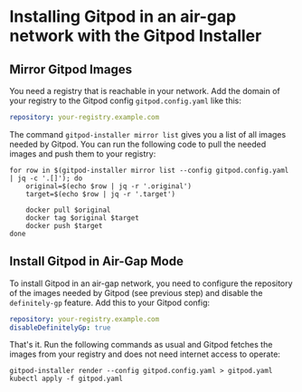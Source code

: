 # Installing Gitpod in an air-gap network with the Gitpod Installer

## Mirror Gitpod Images

You need a registry that is reachable in your network. Add the domain of your registry to the Gitpod config `gitpod.config.yaml` like this:
```yaml
repository: your-registry.example.com
```

The command `gitpod-installer mirror list` gives you a list of all images needed by Gitpod. You can run the following code to pull the needed images and push them to your registry:

```
for row in $(gitpod-installer mirror list --config gitpod.config.yaml | jq -c '.[]'); do
    original=$(echo $row | jq -r '.original')
    target=$(echo $row | jq -r '.target')

    docker pull $original
    docker tag $original $target
    docker push $target
done
```

## Install Gitpod in Air-Gap Mode

To install Gitpod in an air-gap network, you need to configure the repository of the images needed by Gitpod (see previous step) and disable the `definitely-gp` feature. Add this to your Gitpod config:

```yaml
repository: your-registry.example.com
disableDefinitelyGp: true
```

That's it. Run the following commands as usual and Gitpod fetches the images from your registry and does not need internet access to operate:

```
gitpod-installer render --config gitpod.config.yaml > gitpod.yaml
kubectl apply -f gitpod.yaml
```
